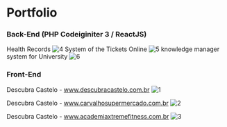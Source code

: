 # Portfolio

### Back-End (PHP Codeiginiter 3 / ReactJS)
Health Records
![4](https://user-images.githubusercontent.com/8316624/39312896-a0a6e12e-493e-11e8-8bf5-d8b6275ff929.jpg)
System of the Tickets Online
![5](https://user-images.githubusercontent.com/8316624/39312897-a0b5bcf8-493e-11e8-858c-77e089375779.jpg)
knowledge manager system for University
![6](https://user-images.githubusercontent.com/8316624/39312891-a020326e-493e-11e8-8650-a223fe3693c7.jpg)



### Front-End
Descubra Castelo - www.descubracastelo.com.br
![1](https://user-images.githubusercontent.com/8316624/39312892-a02eba64-493e-11e8-9aca-f564657e6c5e.jpg)

Descubra Castelo - www.carvalhosupermercado.com.br
![2](https://user-images.githubusercontent.com/8316624/39312893-a041a0ca-493e-11e8-9dbd-6d2f08e1ebd4.jpg)

Descubra Castelo - www.academiaxtremefitness.com.br
![3](https://user-images.githubusercontent.com/8316624/39312895-a098cda0-493e-11e8-8111-47efcd167148.jpg)
